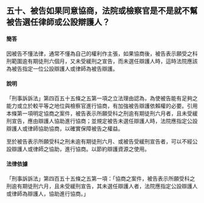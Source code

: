 ## 五十、被告如果同意協商，法院或檢察官是不是就不幫被告選任律師或公設辯護人？

#### 簡答

因被告不懂法律，通常不懂為自己的權利作主張，如果協商後，被告表示願受之科刑範圍逾有期徒刑六個月，又未受緩刑之宣告，而未選任辯護人時，這時法院應該為被告指定一位公設辯護人或律師為被告辯護。

#### 說明

「刑事訴訴法」第四百五十五條之五第一項之立法理由認為，為使被告能有足夠之能力或立於較平等之地位與檢察官進行協商，有加強被告辯護依賴權的必要。引用本條第一項明定協商之案件，被告表示所願受科之刑逾有期徒刑六月者，且未受緩刑宣告，應由辯護人協助進行協商；並規定被告未選任辯護人時，法院應指定公設辯護人或律師協助協商，以確實保障被告之權益。

至於被告表示所願受科之刑未逾有期徒刑六月、或被告受緩刑宣告者，可以不經公設辯護人或律師之協助，進行協商。以節約辯護資源之使用。

#### 法律依據

「刑事訴訴法」第四百五十五條之五第一項：「協商之案件，被告表示所願受科之刑逾有期徒刑六月，且未受緩刑宣告，其未選任辯護人者，法院應指定公設辯護人或律師為辯護人，協助進行協商。」